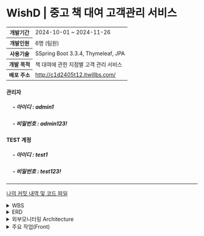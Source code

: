 <h1>WishD | 중고 책 대여 고객관리 서비스</h1>
<table>
  <tr>
    <th>개발기간</th>
    <td>2024-10-01 ~ 2024-11-26</td>
  </tr>
  <tr>
    <th>개발인원</th>
    <td>6명 (팀원)</td>
  </tr>
  <tr>
    <th>사용기술</th>
    <td>SSpring Boot 3.3.4, Thymeleaf, JPA</td>
  </tr>
  <tr>
    <th>개발 목적</th>
    <td>책 대여에 관한 지점별 고객 관리 서비스</td>
  </tr>
  <tr>
    <th>배포 주소</th>
    <td><a href="http://c1d2405t3.itwillbs.com/WishD/">http://c1d2405t12.itwillbs.com/</a></td>
  </tr>
</table>
<h4>관리자</h4>
<h5>&nbsp;&nbsp;&nbsp;&nbsp; - 아이디 : admin1 </h5>
<h5>&nbsp;&nbsp;&nbsp;&nbsp; - 비밀번호  : admin123! </h5>

<h4>TEST 계정</h4>
<h5>&nbsp;&nbsp;&nbsp;&nbsp; - 아이디 : test1 </h5>
<h5>&nbsp;&nbsp;&nbsp;&nbsp; - 비밀번호  : test123! </h5>

<hr>


[나의 커밋 내역 및 코드 파일](https://github.com/geonokwon/Team1_BookJukBookJuk/commits/dev_kgo)

<details>
  <summary>WBS</summary>
  
  <!-- WBS Images -->
  ![WBS](/images/BookJuk(WBS).png)
  
</details>

<details>
  <summary>ERD</summary>
  
  <!-- WBS Images -->
  ![WBS](/images/BookJuk(ERD).png)
  [ERD Cloud - web 주소](https://www.erdcloud.com/d/f3NxHWtQCdWs9s87p)
  
</details>

<details>
  <summary>외부모니터링 Architecture</summary>
  
  <!-- WBS Images -->
  ![Architecture](/images/BookJuk(Architecture).png)
  
</details>

<details>
  <summary>주요 작업(Front)</summary>
  
  <!-- Front Images -->
  ![Front - 주요 작업](/images/BookJuk(Front)-1.png)
  ![Front - 주요 작업](/images/BookJuk(Front)-2.png)
  ![Front - 주요 작업](/images/BookJuk(Front)-3.png)
  ![Front - 주요 작업](/images/BookJuk(Front)-4.png)
  
</details>


